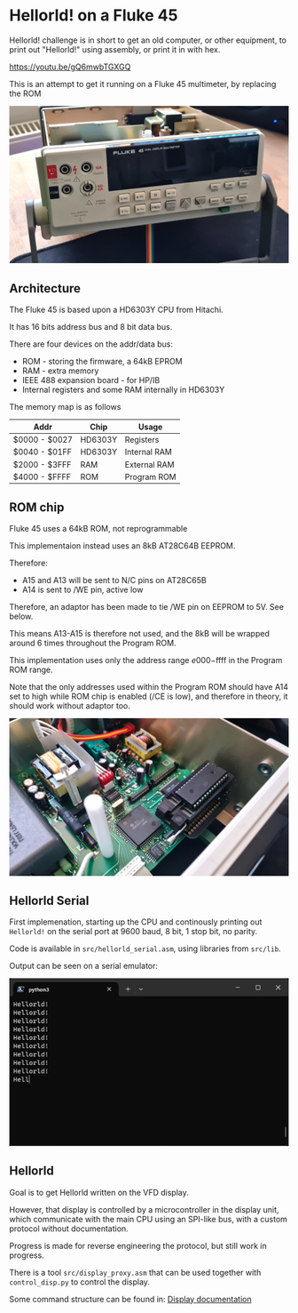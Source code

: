 Hellorld! on a Fluke 45
=======================

Hellorld! challenge is in short to get an old computer, or other equipment, to
print out "Hellorld!" using assembly, or print it in with hex.

https://youtu.be/gQ6mwbTGXGQ

This is an attempt to get it running on a Fluke 45 multimeter, by replacing the
ROM

![Fluke 45](img/fluke45.jpg)

Architecture
------------

The Fluke 45 is based upon a HD6303Y CPU from Hitachi.

It has 16 bits address bus and 8 bit data bus.

There are four devices on the addr/data bus:

- ROM - storing the firmware, a 64kB EPROM
- RAM - extra memory
- IEEE 488 expansion board - for HP/IB
- Internal registers and some RAM internally in HD6303Y

The memory map is as follows

| Addr          | Chip    | Usage        |
| ------------- | ------- | ------------ |
| $0000 - $0027 | HD6303Y | Registers    |
| $0040 - $01FF | HD6303Y | Internal RAM |
| $2000 - $3FFF | RAM     | External RAM |
| $4000 - $FFFF | ROM     | Program ROM  |

ROM chip
--------

Fluke 45 uses a 64kB ROM, not reprogrammable

This implementaion instead uses an 8kB AT28C64B EEPROM.

Therefore:
- A15 and A13 will be sent to N/C pins on AT28C65B
- A14 is sent to /WE pin, active low

Therefore, an adaptor has been made to tie /WE pin on EEPROM to 5V. See below.

This means A13-A15 is therefore not used, and the 8kB will be wrapped around 6
times throughout the Program ROM.

This implementation uses only the address range $e000-$ffff in the Program ROM
range.

Note that the only addresses used within the Program ROM should have A14 set to
high while ROM chip is enabled (/CE is low), and therefore in theory, it should
work without adaptor too.

![Fluke 45](img/rom_board.jpg)

Hellorld Serial
---------------

First implemenation, starting up the CPU and continously printing out
`Hellorld!` on the serial port at 9600 baud, 8 bit, 1 stop bit, no parity.

Code is available in `src/hellorld_serial.asm`, using libraries from `src/lib`.

Output can be seen on a serial emulator:

![Hellorld serial emulator](img/hellorld_serial.png)

Hellorld
--------

Goal is to get Hellorld written on the VFD display.

However, that display is controlled by a microcontroller in the display unit,
which communicate with the main CPU using an SPI-like bus, with a custom
protocol without documentation.

Progress is made for reverse engineering the protocol, but still work in
progress.

There is a tool `src/display_proxy.asm` that can be used together with
`control_disp.py` to control the display.

Some command structure can be found in:
[Display documentation](docs/display.md)
